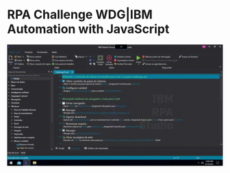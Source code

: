 # RPA Challenge WDG|IBM Automation with JavaScript

![alt_text](https://raw.githubusercontent.com/digaumlv/RPA_Challenge_WDG_IBM_Automation/main/RPA_Challenge_WDG_IBM%20Automation.gif)
